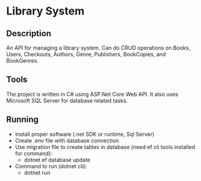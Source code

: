 # Library System

## Description
An API for managing a library system. Can do CRUD operations on Books, Users, Checkouts, Authors, Genre, Publishers, BookCopies, and BookGenres.

## Tools
The project is written in C# using ASP.Net Core Web API. It also uses Microsoft SQL Server for database related tasks.

## Running
- Install proper software (.net SDK or runtime, Sql Server)
- Create .env file with database connection
- Use migration file to create tables in database (need ef cli tools installed for command):
    - dotnet ef database update
- Command to run (dotnet cli):
    -   dotnet run

